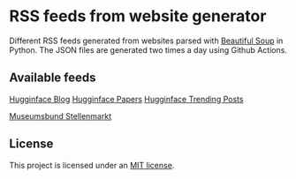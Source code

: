 # RSS feeds from website generator

Different RSS feeds generated from websites parsed with [Beautiful Soup](https://www.crummy.com/software/BeautifulSoup/) in Python. The JSON files are generated two times a day using Github Actions.

## Available feeds
[Hugginface Blog](https://github.com/MichaelMarkert/rss/blob/main/hf_blog.json)
[Hugginface Papers](https://github.com/MichaelMarkert/rss/blob/main/hf_papers.json)
[Hugginface Trending Posts](https://github.com/MichaelMarkert/rss/blob/main/hf_posts.json)

[Museumsbund Stellenmarkt](https://github.com/MichaelMarkert/rss/blob/main/mb_jobs.json)

## License

This project is licensed under an [MIT license](LICENSE).
